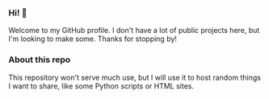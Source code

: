 ### Hi! 👋
Welcome to my GitHub profile. I don't have a lot of public projects here, but I'm looking to make some. Thanks for stopping by!



### About this repo
This repository won't serve much use, but I will use it to host random things I want to share, like some Python scripts or HTML sites.
